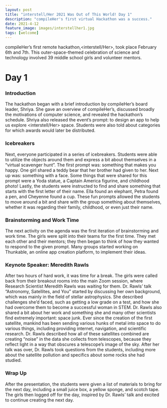 ```yaml
---
layout: post
title: "interstell/Her 2021 Was Out of This World! Day 1"
description: "compileHer's first virtual Hackathon was a success."
date: 2021-4-12
feature_image: images/interstellher1.jpg
tags: [welcome]
---
```


compileHer’s first remote hackathon,<interstell/Her>, took place February 6th and 7th. This outer-space-themed celebration of science and technology involved 39 middle school girls and volunteer mentors.

# Day 1

### Introduction
The hackathon began with a brief introduction by compileHer’s board leader, Shriya. She gave an overview of compileHer’s, discussed broadly the motivations of computer science, and revealed the hackathon’s schedule. Shriya also released the event’s prompt: to design an app to help us explore <interstell/Her> space. Students were also told about categories for which awards would later be distributed.

### Icebreakers
Next, everyone participated in a series of icebreakers. Students were able to utilize the objects around them and express a bit about themselves in a “virtual scavenger hunt”. The first prompt was: something that makes you happy. One girl shared a teddy bear that her brother had given to her. Next up was: something with a face. Some things that were shared for this prompt were a Yoda statue, a Captain America figurine, and childhood photo! Lastly, the students were instructed to find and share something that starts with the first letter of their name. Ella found an elephant, Petra found a pen, and Cheyenne found a cup. These fun prompts allowed the students to move around a bit and share with the group something about themselves, whether it was regarding their family, childhood, or even just their name.

### Brainstorming and Work Time
The next activity on the agenda was the first iteration of brainstorming and work time. The girls were split into their teams for the first time. They met each other and their mentors; they then began to think of how they wanted to respond to the given prompt. Many groups started working on Thunkable, an online app creation platform, to implement their ideas.

### Keynote Speaker: Meredith Rawls
After two hours of hard work, it was time for a break. The girls were called back from their breakout rooms into the main Zoom session, where Research Scientist Meredith Rawls was waiting for them. Dr. Rawls’ talk “Astronomy, Satellites, and You” started by discussing her own background, which was mainly in the field of stellar astrophysics. She described challenges she’d faced, such as getting a low grade on a test, and how she had overcome them to become a successful woman in STEM. Dr. Rawls also shared a bit about her work and something she and many other scientists find extremely important: space junk. Ever since the creation of the first satellite, mankind has been sending various hunks of metal into space to do various things, including providing internet, navigation, and scientific research. Dr. Rawls described how all of these satellites combined are creating “noise” in the data she collects from telescopes, because they reflect light in a way that obscures a telescope’s image of the sky. After her talk was over, Dr. Rawls took questions from the students, including more about the satellite pollution and specifics about some rocks she had studied. 

### Wrap Up
After the presentation, the students were given a list of materials to bring for the next day, including a small juice box, a yellow sponge, and scotch tape. The girls then logged off for the day, inspired by Dr. Rawls’ talk and excited to continue creating the next day.
